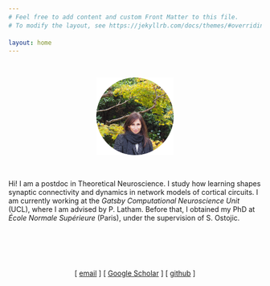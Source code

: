 ```yaml
---
# Feel free to add content and custom Front Matter to this file.
# To modify the layout, see https://jekyllrb.com/docs/themes/#overriding-theme-defaults

layout: home
---
```


<br>

<p align="center">
<img src="circle-cropped-3.png" style="zoom:15%;" />
</p>

<br>

Hi! I am a postdoc in Theoretical Neuroscience. I study how learning shapes synaptic connectivity and dynamics in network models of cortical circuits. I am currently working at the *Gatsby Computational Neuroscience Unit* (UCL), where I am advised by P. Latham. Before that, I obtained my PhD at *École Normale Supérieure* (Paris), under the supervision of S. Ostojic.

<br><br>

<br>

<p align="center">
[ <a href="mailto:f.mastrogiuseppe@ucl.ac.uk">email</a> ]  [ <a href="http://scholar.google.fr/citations?user=S5pLgmUAAAAJ&hl=en">Google Scholar</a> ]  [ <a href="https://github.com/fmastrogiuseppe">github</a> ]
</p>

